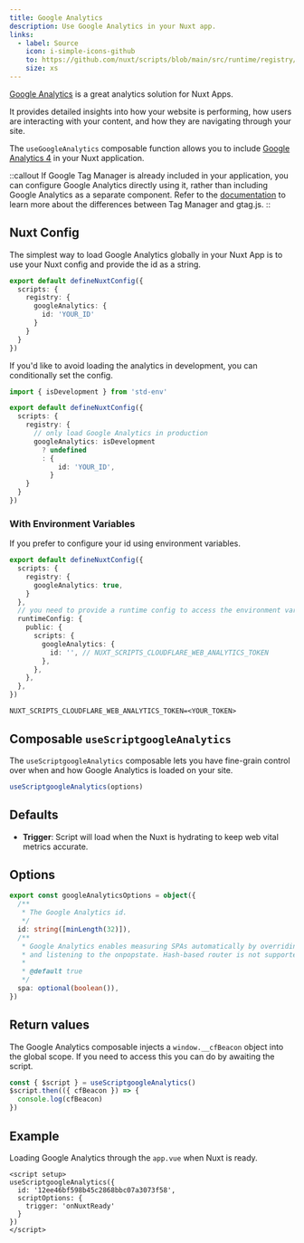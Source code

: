 ```yaml
---
title: Google Analytics
description: Use Google Analytics in your Nuxt app.
links:
  - label: Source
    icon: i-simple-icons-github
    to: https://github.com/nuxt/scripts/blob/main/src/runtime/registry/google-analytics.ts
    size: xs
---
```


[Google Analytics](https://marketingplatform.google.com/about/analytics/) is a great analytics solution for Nuxt Apps.

It provides detailed insights into how your website is performing, how users are interacting with your content, and how they are navigating through your site.

The `useGoogleAnalytics` composable function allows you to include [Google Analytics 4](https://developers.google.com/analytics/devguides/collection/ga4) in your Nuxt application.

::callout
If Google Tag Manager is already included in your application, you can configure Google Analytics directly using it, rather than including Google Analytics as a separate component. Refer to the [documentation](https://developers.google.com/analytics/devguides/collection/ga4/tag-options#what-is-gtm) to learn more about the differences between Tag Manager and gtag.js.
::

## Nuxt Config

The simplest way to load Google Analytics globally in your Nuxt App is to use your Nuxt config and provide the id
as a string.

```ts [nuxt.config.ts]
export default defineNuxtConfig({
  scripts: {
    registry: {
      googleAnalytics: {
        id: 'YOUR_ID'
      }
    }
  }
})
```

If you'd like to avoid loading the analytics in development, you can conditionally set the config.

```ts [nuxt.config.ts]
import { isDevelopment } from 'std-env'

export default defineNuxtConfig({
  scripts: {
    registry: {
      // only load Google Analytics in production
      googleAnalytics: isDevelopment
        ? undefined
        : {
            id: 'YOUR_ID',
          }
    }
  }
})
```

### With Environment Variables

If you prefer to configure your id using environment variables.

```ts [nuxt.config.ts]
export default defineNuxtConfig({
  scripts: {
    registry: {
      googleAnalytics: true,
    }
  },
  // you need to provide a runtime config to access the environment variables
  runtimeConfig: {
    public: {
      scripts: {
        googleAnalytics: {
          id: '', // NUXT_SCRIPTS_CLOUDFLARE_WEB_ANALYTICS_TOKEN
        },
      },
    },
  },
})
```

```text [.env]
NUXT_SCRIPTS_CLOUDFLARE_WEB_ANALYTICS_TOKEN=<YOUR_TOKEN>
```

## Composable `useScriptgoogleAnalytics`

The `useScriptgoogleAnalytics` composable lets you have fine-grain control over when and how Google Analytics is loaded on your site.

```ts
useScriptgoogleAnalytics(options)
```

## Defaults

- **Trigger**: Script will load when the Nuxt is hydrating to keep web vital metrics accurate.

## Options

```ts
export const googleAnalyticsOptions = object({
  /**
   * The Google Analytics id.
   */
  id: string([minLength(32)]),
  /**
   * Google Analytics enables measuring SPAs automatically by overriding the History API’s pushState function
   * and listening to the onpopstate. Hash-based router is not supported.
   *
   * @default true
   */
  spa: optional(boolean()),
})
```

## Return values

The Google Analytics composable injects a `window.__cfBeacon` object into the global scope. If you need
to access this you can do by awaiting the script.

```ts
const { $script } = useScriptgoogleAnalytics()
$script.then(({ cfBeacon }) => {
  console.log(cfBeacon)
})
```

## Example

Loading Google Analytics through the `app.vue` when Nuxt is ready.

```vue [app.vue]
<script setup>
useScriptgoogleAnalytics({
  id: '12ee46bf598b45c2868bbc07a3073f58',
  scriptOptions: {
    trigger: 'onNuxtReady'
  }
})
</script>
```

